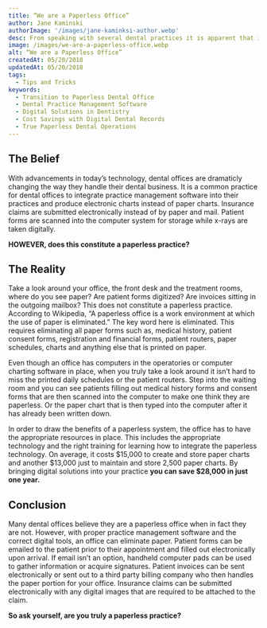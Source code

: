 ```yaml
---
title: “We are a Paperless Office”
author: Jane Kaminski
authorImage: '/images/jane-kaminksi-author.webp'
desc: From speaking with several dental practices it is apparent that if a dental office is chartless then that defines them as a “paperless office.” In this case study we explore what defines a “paperless office” and the benefits of becoming a truly “paperless office.”
image: /images/we-are-a-paperless-office.webp
alt: “We are a Paperless Office”
createdAt: 05/20/2018
updatedAt: 05/20/2018
tags:
  - Tips and Tricks
keywords:
  - Transition to Paperless Dental Office
  - Dental Practice Management Software
  - Digital Solutions in Dentistry
  - Cost Savings with Digital Dental Records
  - True Paperless Dental Operations
---
```


## The Belief

With advancements in today’s technology, dental offices are dramaticly changing the way they handle their dental business. It is a common practice for dental offices to integrate practice management software into their practices and produce electronic charts instead of paper charts. Insurance claims are submitted electronically instead of by paper and mail. Patient forms are scanned into the computer system for storage while x-rays are taken digitally.

**HOWEVER, does this constitute a paperless practice?**

## The Reality

Take a look around your office, the front desk and the treatment rooms, where do you see paper? Are patient forms digitized? Are invoices sitting in the outgoing mailbox? This does not constitute a paperless practice. According to Wikipedia, “A paperless office is a work environment at which the use of paper is eliminated.” The key word here is eliminated. This requires eliminating all paper forms such as, medical history, patient consent forms, registration and financial forms, patient routers, paper schedules, charts and anything else that is printed on paper.

Even though an office has computers in the operatories or computer charting software in place, when you truly take a look around it isn’t hard to miss the printed daily schedules or the patient routers. Step into the waiting room and you can see patients filling out medical history forms and consent forms that are then scanned into the computer to make one think they are paperless. Or the paper chart that is then typed into the computer after it has already been written down.

In order to draw the benefits of a paperless system, the office has to have the appropriate resources in place. This includes the appropriate technology and the right training for learning how to integrate the paperless technology. On average, it costs $15,000 to create and store paper charts and another $13,000 just to maintain and store 2,500 paper charts. By bringing digital solutions into your practice **you can save $28,000 in just one year.**

## Conclusion

Many dental offices believe they are a paperless office when in fact they are not. However, with proper practice management software and the correct digital tools, an office can eliminate paper. Patient forms can be emailed to the patient prior to their appointment and filled out electronically upon arrival. If email isn’t an option, handheld computer pads can be used to gather information or acquire signatures. Patient invoices can be sent electronically or sent out to a third party billing company who then handles the paper portion for your office. Insurance claims can be submitted electronically with any digital images that are required to be attached to the claim.

**So ask yourself, are you truly a paperless practice?**
